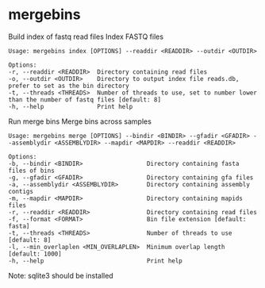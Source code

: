 # mergebins

Build index of fastq read files
    Index FASTQ files

    Usage: mergebins index [OPTIONS] --readdir <READDIR> --outdir <OUTDIR>

    Options:
    -r, --readdir <READDIR>  Directory containing read files
    -o, --outdir <OUTDIR>    Directory to output index file reads.db, prefer to set as the bin directory
    -t, --threads <THREADS>  Number of threads to use, set to number lower than the number of fastq files [default: 8]
    -h, --help               Print help

Run merge bins
    Merge bins across samples

    Usage: mergebins merge [OPTIONS] --bindir <BINDIR> --gfadir <GFADIR> --assemblydir <ASSEMBLYDIR> --mapdir <MAPDIR> --readdir <READDIR>

    Options:
    -b, --bindir <BINDIR>                  Directory containing fasta files of bins
    -g, --gfadir <GFADIR>                  Directory containing gfa files
    -a, --assemblydir <ASSEMBLYDIR>        Directory containing assembly contigs
    -m, --mapdir <MAPDIR>                  Directory containing mapids files
    -r, --readdir <READDIR>                Directory containing read files
    -f, --format <FORMAT>                  Bin file extension [default: fasta]
    -t, --threads <THREADS>                Number of threads to use [default: 8]
    -l, --min_overlaplen <MIN_OVERLAPLEN>  Minimum overlap length [default: 1000]
    -h, --help                             Print help

Note: sqlite3 should be installed